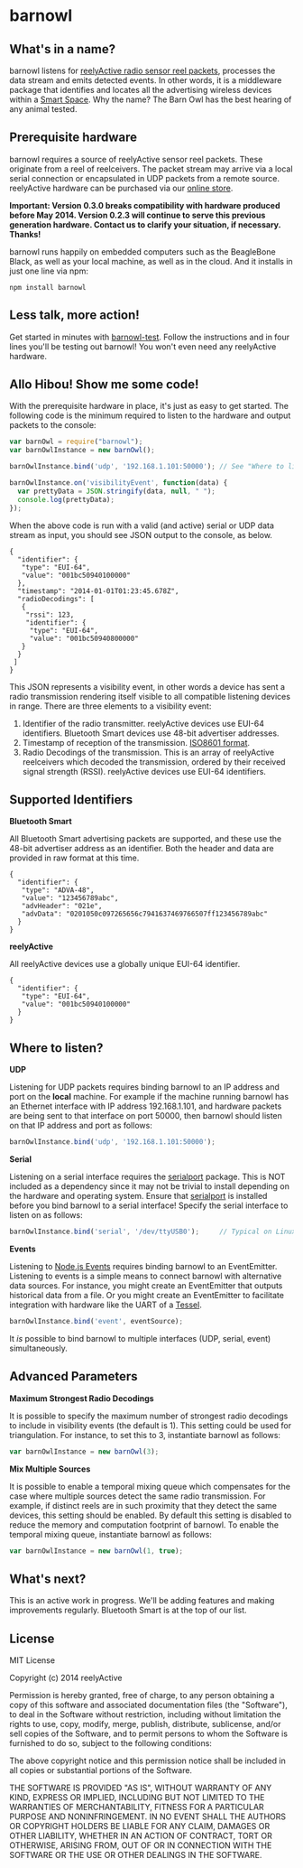 barnowl
=======


What's in a name?
-----------------

barnowl listens for [reelyActive radio sensor reel packets](http://context.reelyactive.com/technology.html), processes the data stream and emits detected events.  In other words, it is a middleware package that identifies and locates all the advertising wireless devices within a [Smart Space](http://context.reelyactive.com).  Why the name?  The Barn Owl has the best hearing of any animal tested.


Prerequisite hardware
---------------------

barnowl requires a source of reelyActive sensor reel packets.  These originate from a reel of reelceivers.  The packet stream may arrive via a local serial connection or encapsulated in UDP packets from a remote source.  reelyActive hardware can be purchased via our [online store](http://shop.reelyactive.com).

__Important: Version 0.3.0 breaks compatibility with hardware produced before May 2014. Version 0.2.3 will continue to serve this previous generation hardware.  Contact us to clarify your situation, if necessary.  Thanks!__

barnowl runs happily on embedded computers such as the BeagleBone Black, as well as your local machine, as well as in the cloud.  And it installs in just one line via npm:

    npm install barnowl


Less talk, more action!
-----------------------

Get started in minutes with [barnowl-test](https://github.com/reelyactive/barnowl-test).  Follow the instructions and in four lines you'll be testing out barnowl!  You won't even need any reelyActive hardware.


Allo Hibou! Show me some code!
------------------------------

With the prerequisite hardware in place, it's just as easy to get started.  The following code is the minimum required to listen to the hardware and output packets to the console:

```javascript
var barnOwl = require("barnowl");
var barnOwlInstance = new barnOwl();

barnOwlInstance.bind('udp', '192.168.1.101:50000'); // See "Where to listen?"

barnOwlInstance.on('visibilityEvent', function(data) {
  var prettyData = JSON.stringify(data, null, " ");
  console.log(prettyData);
});
```

When the above code is run with a valid (and active) serial or UDP data stream as input, you should see JSON output to the console, as below.

    {
      "identifier": {
       "type": "EUI-64",
       "value": "001bc50940100000"
      },
      "timestamp": "2014-01-01T01:23:45.678Z",
      "radioDecodings": [
       {
        "rssi": 123,
        "identifier": {
         "type": "EUI-64",
         "value": "001bc50940800000"
       }
      }
     ]
    }

This JSON represents a visibility event, in other words a device has sent a radio transmission rendering itself visible to all compatible listening devices in range.  There are three elements to a visibility event:

1.  Identifier of the radio transmitter.  reelyActive devices use EUI-64 identifiers.  Bluetooth Smart devices use 48-bit advertiser addresses.
2.  Timestamp of reception of the transmission.  [ISO8601 format](http://en.wikipedia.org/wiki/ISO_8601).
3.  Radio Decodings of the transmission.  This is an array of reelyActive reelceivers which decoded the transmission, ordered by their received signal strength (RSSI).  reelyActive devices use EUI-64 identifiers.


Supported Identifiers
---------------------

__Bluetooth Smart__

All Bluetooth Smart advertising packets are supported, and these use the 48-bit advertiser address as an identifier.  Both the header and data are provided in raw format at this time.

    {
      "identifier": {
       "type": "ADVA-48",
       "value": "123456789abc",
       "advHeader": "021e",
       "advData": "0201050c097265656c7941637469766507ff123456789abc"
      }
    }

__reelyActive__

All reelyActive devices use a globally unique EUI-64 identifier.

    {
      "identifier": {
       "type": "EUI-64",
       "value": "001bc50940100000"
      }
    }


Where to listen?
----------------

__UDP__

Listening for UDP packets requires binding barnowl to an IP address and port on the __local__ machine.  For example if the machine running barnowl has an Ethernet interface with IP address 192.168.1.101, and hardware packets are being sent to that interface on port 50000, then barnowl should listen on that IP address and port as follows:

```javascript
barnOwlInstance.bind('udp', '192.168.1.101:50000');
```

__Serial__

Listening on a serial interface requires the [serialport](https://github.com/voodootikigod/node-serialport) package.  This is NOT included as a dependency since it may not be trivial to install depending on the hardware and operating system.  Ensure that [serialport](https://github.com/voodootikigod/node-serialport) is installed before you bind barnowl to a serial interface!  Specify the serial interface to listen on as follows:

```javascript
barnOwlInstance.bind('serial', '/dev/ttyUSB0');     // Typical on Linux
```

__Events__

Listening to [Node.js Events](http://nodejs.org/api/events.html) requires binding barnowl to an EventEmitter.  Listening to events is a simple means to connect barnowl with alternative data sources.  For instance, you might create an EventEmitter that outputs historical data from a file.  Or you might create an EventEmitter to facilitate integration with hardware like the UART of a [Tessel](https://tessel.io/).

```javascript
barnOwlInstance.bind('event', eventSource);
```

It _is_ possible to bind barnowl to multiple interfaces (UDP, serial, event) simultaneously.


Advanced Parameters
-------------------

__Maximum Strongest Radio Decodings__

It is possible to specify the maximum number of strongest radio decodings to include in visibility events (the default is 1).  This setting could be used for triangulation.  For instance, to set this to 3, instantiate barnowl as follows:

```javascript
var barnOwlInstance = new barnOwl(3);
```

__Mix Multiple Sources__

It is possible to enable a temporal mixing queue which compensates for the case where multiple sources detect the same radio transmission.  For example, if distinct reels are in such proximity that they detect the same devices, this setting should be enabled.  By default this setting is disabled to reduce the memory and computation footprint of barnowl.  To enable the temporal mixing queue, instantiate barnowl as follows:

```javascript
var barnOwlInstance = new barnOwl(1, true);
```

What's next?
------------

This is an active work in progress.  We'll be adding features and making improvements regularly.  Bluetooth Smart is at the top of our list.


License
-------

MIT License

Copyright (c) 2014 reelyActive

Permission is hereby granted, free of charge, to any person obtaining a copy of this software and associated documentation files (the "Software"), to deal in the Software without restriction, including without limitation the rights to use, copy, modify, merge, publish, distribute, sublicense, and/or sell copies of the Software, and to permit persons to whom the Software is furnished to do so, subject to the following conditions:

The above copyright notice and this permission notice shall be included in all copies or substantial portions of the Software.

THE SOFTWARE IS PROVIDED "AS IS", WITHOUT WARRANTY OF ANY KIND, EXPRESS OR 
IMPLIED, INCLUDING BUT NOT LIMITED TO THE WARRANTIES OF MERCHANTABILITY, 
FITNESS FOR A PARTICULAR PURPOSE AND NONINFRINGEMENT. IN NO EVENT SHALL THE 
AUTHORS OR COPYRIGHT HOLDERS BE LIABLE FOR ANY CLAIM, DAMAGES OR OTHER 
LIABILITY, WHETHER IN AN ACTION OF CONTRACT, TORT OR OTHERWISE, ARISING FROM, 
OUT OF OR IN CONNECTION WITH THE SOFTWARE OR THE USE OR OTHER DEALINGS IN 
THE SOFTWARE.
